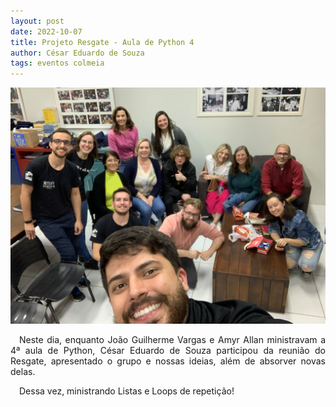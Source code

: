 ```yaml
---
layout: post
date: 2022-10-07
title: Projeto Resgate - Aula de Python 4
author: César Eduardo de Souza
tags: eventos colmeia
---
```


![Foto dos participantes da reunião do Projeto Resgate](/assets/img/reuniaoResgate.jpg "Foto dos participantes da reunião do Projeto Resgate")

<p style="text-align: justify">&emsp;Neste dia, enquanto João Guilherme Vargas e Amyr Allan ministravam a 4ª aula de Python, César Eduardo de Souza participou da reunião do Resgate, apresentado o grupo e nossas ideias, além de absorver novas delas.</p>

<div style="text-align: justify">&emsp;Dessa vez, ministrando Listas e Loops de repetição!</div>


